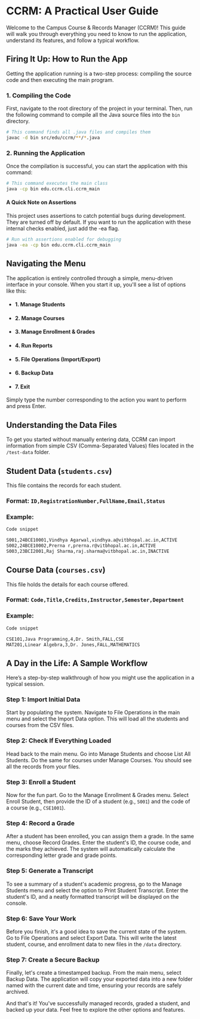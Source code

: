 # CCRM: A Practical User Guide

Welcome to the Campus Course & Records Manager (CCRM)! This guide will walk you through everything you need to know to run the application, understand its features, and follow a typical workflow.

## Firing It Up: How to Run the App

Getting the application running is a two-step process: compiling the source code and then executing the main program.

### **1. Compiling the Code**

First, navigate to the root directory of the project in your terminal. Then, run the following command to compile all the Java source files into the `bin` directory.

```bash
# This command finds all .java files and compiles them
javac -d bin src/edu/ccrm/**/*.java
```
### **2. Running the Application**
Once the compilation is successful, you can start the application with this command:

```bash
# This command executes the main class
java -cp bin edu.ccrm.cli.ccrm_main
```
#### A Quick Note on Assertions
This project uses assertions to catch potential bugs during development. They are turned off by default. If you want to run the application with these internal checks enabled, just add the -ea flag.

```bash
# Run with assertions enabled for debugging
java -ea -cp bin edu.ccrm.cli.ccrm_main
```

## Navigating the Menu
The application is entirely controlled through a simple, menu-driven interface in your console. When you start it up, you'll see a list of options like this:

* #### 1. Manage Students
* #### 2. Manage Courses
* #### 3. Manage Enrollment & Grades
* #### 4. Run Reports
* #### 5. File Operations (Import/Export)
* #### 6. Backup Data
* #### 7. Exit

Simply type the number corresponding to the action you want to perform and press Enter.

## Understanding the Data Files

To get you started without manually entering data, CCRM can import information from simple CSV (Comma-Separated Values) files located in the `/test-data` folder.

## Student Data (`students.csv`)
This file contains the records for each student.

### Format:  `ID,RegistrationNumber,FullName,Email,Status`

### Example:
```bash
Code snippet

S001,24BCE10001,Vindhya Agarwal,vindhya.a@vitbhopal.ac.in,ACTIVE
S002,24BCE10002,Prerna r,prerna.r@vitbhopal.ac.in,ACTIVE
S003,23BCI2001,Raj Sharma,raj.sharma@vitbhopal.ac.in,INACTIVE
```

## Course Data (`courses.csv`)
This file holds the details for each course offered.

### Format: `Code,Title,Credits,Instructor,Semester,Department`

### Example:
```bash
Code snippet

CSE101,Java Programming,4,Dr. Smith,FALL,CSE
MAT201,Linear Algebra,3,Dr. Jones,FALL,MATHEMATICS
```

## A Day in the Life: A Sample Workflow
Here’s a step-by-step walkthrough of how you might use the application in a typical session.

### Step 1: Import Initial Data
Start by populating the system. Navigate to File Operations  in the main menu and select the Import Data option. This will load all the students and courses from the CSV files.

### Step 2: Check If Everything Loaded
Head back to the main menu. Go into Manage Students and choose List All Students. Do the same for courses under Manage Courses. You should see all the records from your files.

### Step 3: Enroll a Student
Now for the fun part. Go to the Manage Enrollment & Grades menu. Select Enroll Student, then provide the ID of a student (e.g., `S001`) and the code of a course (e.g., `CSE1001`).

### Step 4: Record a Grade
After a student has been enrolled, you can assign them a grade. In the same menu, choose Record Grades. Enter the student's ID, the course code, and the marks they achieved. The system will automatically calculate the corresponding letter grade and grade points.

### Step 5: Generate a Transcript
To see a summary of a student's academic progress, go to the Manage Students menu and select the option to Print Student Transcript. Enter the student's ID, and a neatly formatted transcript will be displayed on the console.

### Step 6: Save Your Work
Before you finish, it's a good idea to save the current state of the system. Go to File Operations and select Export Data. This will write the latest student, course, and enrollment data to new files in the `/data` directory.

### Step 7: Create a Secure Backup
Finally, let's create a timestamped backup. From the main menu, select Backup Data. The application will copy your exported data into a new folder named with the current date and time, ensuring your records are safely archived.

And that's it! You've successfully managed records, graded a student, and backed up your data. Feel free to explore the other options and features.
